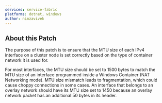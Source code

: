 ```yaml
---
services: service-fabric
platforms: dotnet, windows
author: ninzavivek
---
```


## About this Patch
The purpose of this patch is to ensure that the MTU size of each IPv4 interface on a cluster node is set correctly based on the type of container network it is used for.

For most interfaces, the MTU size should be set to 1500 bytes to match the MTU size of an interface programmed inside a Windows Container (NAT Networking mode). MTU size mismatch leads to fragmentation, which could cause choppy connections in some cases. An interface that belongs to an overlay network should have its MTU size set to 1450 because an overlay network packet has an additional 50 bytes in its header.
